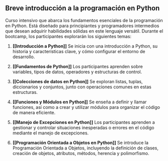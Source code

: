 ## Breve introducción a la programación en Python

Curso intensivo que abarca los fundamentos esenciales de la programación en Python. Está diseñado para principiantes y programadores intermedios que desean adquirir habilidades sólidas en este lenguaje versátil. Durante el bootcamp, los participantes explorarán los siguientes temas:

1. **[[Introducción a Python]]** Se inicia con una introducción a Python, su historia y características clave, y cómo configurar el entorno de desarrollo.
    
2. **[[Fundamentos de Python]]** Los participantes aprenden sobre variables, tipos de datos, operadores y estructuras de control.
    
3. **[[Colecciones de datos en Python]]** Se exploran listas, tuplas, diccionarios y conjuntos, junto con operaciones comunes en estas estructuras.
    
4. **[[Funciones y Módulos en Python]]** Se enseña a definir y llamar funciones, así como a crear y utilizar módulos para organizar el código de manera eficiente.
    
5. **[[Manejo de Excepciones en Python]]** Los participantes aprenden a gestionar y controlar situaciones inesperadas o errores en el código mediante el manejo de excepciones.
    
6. **[[Programación Orientada a Objetos en Python]]** Se introduce la Programación Orientada a Objetos, incluyendo la definición de clases, creación de objetos, atributos, métodos, herencia y polimorfismo.

